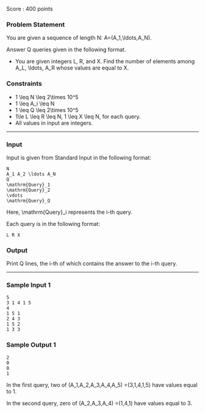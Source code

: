 Score : 400 points

### Problem Statement

You are given a sequence of length N: A=(A\_1,\ldots,A\_N).

Answer Q queries given in the following format.

* You are given integers L, R, and X.
  Find the number of elements among A\_L, \ldots, A\_R whose values are equal to X.

### Constraints

* 1 \leq N \leq 2\times 10^5
* 1 \leq A\_i \leq N
* 1 \leq Q \leq 2\times 10^5
* 1\le L \leq R \leq N, 1 \leq X \leq N, for each query.
* All values in input are integers.

---

### Input

Input is given from Standard Input in the following format:

```
N 
A_1 A_2 \ldots A_N
Q
\mathrm{Query}_1
\mathrm{Query}_2
\vdots
\mathrm{Query}_Q
```

Here, \mathrm{Query}\_i represents the i-th query.

Each query is in the following format:

```
L R X
```

### Output

Print Q lines, the i-th of which contains the answer to the i-th query.

---

### Sample Input 1

```
5
3 1 4 1 5
4
1 5 1
2 4 3
1 5 2
1 3 3
```

### Sample Output 1

```
2
0
0
1
```

In the first query, two of (A\_1,A\_2,A\_3,A\_4,A\_5) =(3,1,4,1,5) have values equal to 1.

In the second query, zero of (A\_2,A\_3,A\_4) =(1,4,1) have values equal to 3.